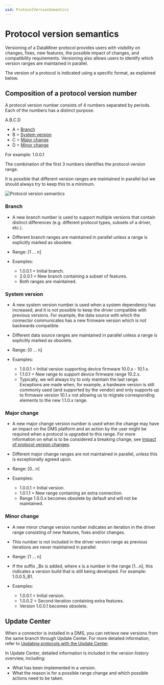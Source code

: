 ```yaml
---
uid: ProtocolVersionSemantics
---
```


# Protocol version semantics

Versioning of a DataMiner protocol provides users with visibility on changes, fixes, new features, the possible impact of changes, and compatibility requirements. Versioning also allows users to identify which version ranges are maintained in parallel.

The version of a protocol is indicated using a specific format, as explained below.

## Composition of a protocol version number

A protocol version number consists of 4 numbers separated by periods. Each of the numbers has a distinct purpose.

A.B.C.D

- A = [Branch](#branch)
- B = [System version](#system-version)
- C = [Major change](#major-change)
- D = [Minor change](#minor-change)

For example: 1.0.0.1

The combination of the first 3 numbers identifies the protocol version range.

It is possible that different version ranges are maintained in parallel but we should always try to keep this to a minimum.

![Protocol version semantics](~/develop/images/Connector_Version_Semantic.png)

### Branch

- A new branch number is used to support multiple versions that contain distinct differences (e.g. different protocol types, subsets of a driver, etc.).
- Different branch ranges are maintained in parallel unless a range is explicitly marked as obsolete.
- Range: [1 ... n]
- Examples:

  - 1.0.0.1 = Initial branch.
  - 2.0.0.1 = New branch containing a subset of features.
  - Both ranges are maintained.

### System version

- A new system version number is used when a system dependency has increased, and it is not possible to keep the driver compatible with previous versions. For example, the data source with which the connector communicates has a new firmware version which is not backwards compatible.

- Different data source ranges are maintained in parallel unless a range is explicitly marked as obsolete.
- Range: [0 ... n]
- Examples:

  - 1.0.0.1 = Initial version supporting device firmware 10.0.x - 10.1.x.
  - 1.1.0.1 = New range to support device firmware range 10.2.x.
  - Typically, we will always try to only maintain the last range. Exceptions are made when, for example, a hardware version is still commonly used (and supported by the vendor) and only supports up to firmware version 10.1.x not allowing us to migrate corresponding elements to the new 1.1.0.x range.

### Major change

- A new major change version number is used when the change may have an impact on the DMS platform and an action by the user might be required when a protocol is upgraded to this range. For more information on what is to be considered a breaking change, see [Impact of protocol version changes](xref:ImpactOfProtocolVersionChanges).
- Different major change ranges are not maintained in parallel, unless this is exceptionally agreed upon.
- Range: [0...n]
- Examples:

  - 1.0.0.1 = Initial version.
  - 1.0.1.1 = New range containing an extra connection.
  - Range 1.0.0.x becomes obsolete by default and will not be maintained.

### Minor change

- A new minor change version number indicates an iteration in the driver range consisting of new features, fixes and/or changes.
- This number is not included in the driver version range as previous iterations are never maintained in parallel.
- Range:  [1 ... n]
- If the suffix _Bx is added, where x is a number in the range [1...n], this indicates a version build that is still being developed. For example: 1.0.0.5_B1.
- Examples:

  - 1.0.0.1 = Initial version.
  - 1.0.0.2 = Second iteration containing extra features.
  - Version 1.0.0.1 becomes obsolete.

## Update Center

When a connector is installed in a DMS, you can retrieve new versions from the same branch through Update Center. For more detailed information, refer to [Updating protocols with the Update Center](xref:Adding_a_protocol_or_protocol_version_to_your_DataMiner_System#updating-protocols-with-the-update-center).

In Update Center, detailed information is included in the version history overview, including:

- What has been implemented in a version.
- What the reason is for a possible range change and which possible actions need to be taken.

